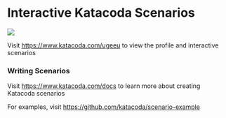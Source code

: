 # Interactive Katacoda Scenarios

[![](http://shields.katacoda.com/katacoda/ugeeu/count.svg)](https://www.katacoda.com/ugeeu "Get your profile on Katacoda.com")

Visit https://www.katacoda.com/ugeeu to view the profile and interactive scenarios

### Writing Scenarios
Visit https://www.katacoda.com/docs to learn more about creating Katacoda scenarios

For examples, visit https://github.com/katacoda/scenario-example
